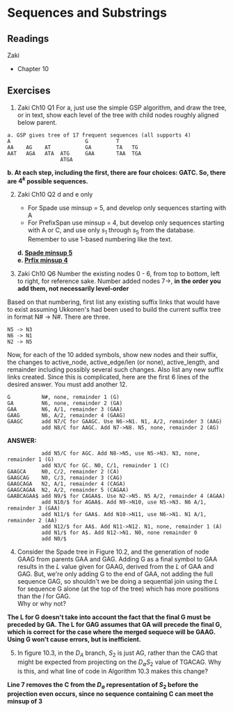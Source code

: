 # Sequences and Substrings

## Readings
Zaki
  * Chapter 10

## Exercises

1. Zaki Ch10 Q1
For a, just use the simple GSP algorithm, and draw the tree, or in text, show
each level of the tree with child nodes roughly aligned below parent.

```
a. GSP gives tree of 17 frequent sequences (all supports 4)
A                        G         T        
AA    AG    AT           GA        TA   TG 
AAT   AGA   ATA  ATG     GAA       TAA  TGA
                 ATGA
```
**b. At each step, including the first, there are four choices: GATC.  So,
there are $4^k$ possible sequences.**

2. Zaki Ch10 Q2 d and e only
   * For Spade use minsup = 5, and develop only sequences starting with A
   * For PrefixSpan use minsup = 4, but develop only sequences starting with A or C, and use only $s_1$ through $s_5$ from the database.  Remember to use 1-based numbering like the text.
   

   **d. [Spade minsup 5](HW5Spade.jpg)\
   e. [Prfix minsup 4](HW5Prefix.jpg)**

3. Zaki Ch10 Q6
 Number the existing nodes 0 - 6, from top to bottom, left to right, for
 reference sake.  Number added nodes 7->, **in the order you add them, 
 not necessarily level-order**
 
 Based on that numbering, first list any existing suffix links that would 
 have to exist assuming Ukkonen's had been used to build the current suffix tree
 in format N# -> N#.  There are three.

```
N5 -> N3
N6 -> N1
N2 -> N5
```
Now, for each of the 10 added symbols, show new nodes and their suffix, the
changes to active_node, active_edge/len (or none), active_length, and 
remainder including possibly several such changes.  Also list any new suffix 
links created. Since this is complicated, here are the first 6 lines of the 
desired answer.  You must add another 12.

```
G          N#, none, remainder 1 (G)
GA         N6, none, remainder 2 (GA)
GAA        N6, A/1, remainder 3 (GAA)
GAAG       N6, A/2, remainder 4 (GAAG)
GAAGC      add N7/C for GAAGC. Use N6->N1. N1, A/2, remainder 3 (AAG)
           add N8/C for AAGC. Add N7->N8. N5, none, remainder 2 (AG)
```
**ANSWER:**
```
           add N5/C for AGC. Add N8->N5, use N5->N3. N3, none, remainder 1 (G)
           add N3/C for GC. N0, C/1, remainder 1 (C)
GAAGCA     N0, C/2, remainder 2 (CA)
GAAGCAG    N0, C/3, remainder 3 (CAG)
GAAGCAGA   N2, A/1, remainder 4 (CAGA)
GAAGCAGAA  N2, A/2, remainder 5 (CAGAA)
GAABCAGAA$ add N9/$ for CAGAA$. Use N2->N5. N5 A/2, remainder 4 (AGAA)
           add N10/$ for AGAA$. Add N9->N10, use N5->N3. N6 A/1, remainder 3 (GAA)
           add N11/$ for GAA$. Add N10->N11, use N6->N1. N1 A/1, remainder 2 (AA)
           add N12/$ for AA$. Add N11->N12. N1, none, remainder 1 (A)
           add N1/$ for A$. Add N12->N1. N0, none remainder 0
           add N0/$
```
4. Consider the Spade tree in Figure 10.2, and the generation of node GAAG 
from parents GAA and GAG.  Adding G as a final symbol to GAA results in 
the *L* value given for GAAG, derived from the *L* of GAA and GAG.  But, 
we're only adding G to the end of GAA, not adding the full sequence GAG, 
so shouldn't we be doing a sequential join using the *L* for sequence G 
alone (at the top of the tree) which has more positions than the *l* for GAG.  
Why or why not?

**The L for G doesn't take into account the fact that the final G must be 
preceded by GA.  The L for GAG assumes that GA will precede the final G,
which is correct for the case where the merged sequece will be GAAG.  Using
G won't cause errors, but is inefficient.**

5. In figure 10.3, in the $D_A$ branch,  $S_2$ is just AG, rather than the 
CAG that might be expected from projecting on the $D_\emptyset S_2$ value
of TGACAG.  Why is this, and what line of code in Algorithm 10.3 makes 
this change? 

**Line 7 removes the C from the $D_\emptyset$ representation of $S_2$ before 
the projection even occurs, since no sequence containing C can meet the
minsup of 3**
